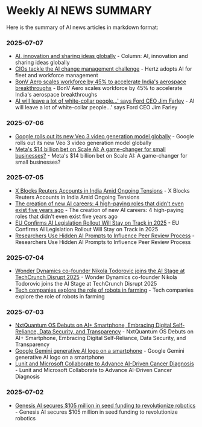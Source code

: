 # Weekly AI NEWS SUMMARY

Here is the summary of AI news articles in markdown format:

### 2025-07-07

* [AI, innovation and sharing ideas globally](https://www.autonews.com/retail/an-assessing-retail-technology-from-overseas-0707/) - Column: AI, innovation and sharing ideas globally
* [CIOs tackle the AI change management challenge](https://www.cio.com/article/4017506/hertz-adopts-ai-for-fleet-and-workforce-management.html) - Hertz adopts AI for fleet and workforce management
* [BonV Aero scales workforce by 45% to accelerate India's aerospace breakthroughs](https://cxotoday.com/press-release/bonv-aero-scales-workforce-by-45-to-accelerate-indias-aerospace-breakthroughs2/) - BonV Aero scales workforce by 45% to accelerate India's aerospace breakthroughs
* [AI will leave a lot of white-collar people...' says Ford CEO Jim Farley](https://timesofindia.indiatimes.com/technology/tech-news/ford-ceo-jim-farley-agrees-with-amazon-ceo-andy-jassys-workforce-predictions-ai-will-leave-a-lot-of-white-collar-people-/articleshow/122261360.cms) - AI will leave a lot of white-collar people...' says Ford CEO Jim Farley

### 2025-07-06

* [Google rolls out its new Veo 3 video generation model globally](https://techcrunch.com/2025/07/03/google-rolls-out-its-new-veo-3-video-generation-model-globally/) - Google rolls out its new Veo 3 video generation model globally
* [Meta's $14 billion bet on Scale AI: A game-changer for small businesses?](https://www.forbes.com/sites/quickerbettertech/2025/07/06/business-tech-news-intuit-rolls-out-agents-for-quickbooks/) - Meta's $14 billion bet on Scale AI: A game-changer for small businesses?

### 2025-07-05

* [X Blocks Reuters Accounts in India Amid Ongoing Tensions](https://nerdschalk.com/x-blocks-reuters-accounts-in-india-amid-ongoing-tensions/) - X Blocks Reuters Accounts in India Amid Ongoing Tensions
* [The creation of new AI careers: 4 high-paying roles that didn't even exist five years ago](https://roboticsandautomationnews.com/2025/07/05/the-creation-of-new-ai-careers-4-high-paying-roles-that-didnt-even-exist-five-years-ago/92922/) - The creation of new AI careers: 4 high-paying roles that didn't even exist five years ago
* [EU Confirms AI Legislation Rollout Will Stay on Track in 2025](https://nerdschalk.com/eu-confirms-ai-legislation-rollout-will-stay-on-track-in-2025/) - EU Confirms AI Legislation Rollout Will Stay on Track in 2025
* [Researchers Use Hidden AI Prompts to Influence Peer Review Process](https://nerdschalk.com/researchers-use-hidden-ai-prompts-to-influence-peer-review-process/) - Researchers Use Hidden AI Prompts to Influence Peer Review Process

### 2025-07-04

* [Wonder Dynamics co-founder Nikola Todorovic joins the AI Stage at TechCrunch Disrupt 2025](https://startupnews.fyi/2025/07/04/wonder-dynamics-co-founder-nikola-todorovic-joins-the-ai-stage-at-techcrunch-disrupt-2025/) - Wonder Dynamics co-founder Nikola Todorovic joins the AI Stage at TechCrunch Disrupt 2025
* [Tech companies explore the role of robots in farming](https://www.tahawultech.com/industry/technology/tech-companies-explore-the-role-of-robots-in-farming/) - Tech companies explore the role of robots in farming

### 2025-07-03

* [NxtQuantum OS Debuts on AI+ Smartphone, Embracing Digital Self-Reliance, Data Security, and Transparency](https://www.tribuneindia.com/news/business/nxtquantum-os-debuts-on-ai-smartphone-embracing-digital-self-reliance-data-security-and-transparency-2/) - NxtQuantum OS Debuts on AI+ Smartphone, Embracing Digital Self-Reliance, Data Security, and Transparency
* [Google Gemini generative AI logo on a smartphone](https://techcrunch.com/2025/07/03/google-rolls-out-its-new-veo-3-video-generation-model-globally/) - Google Gemini generative AI logo on a smartphone
* [Lunit and Microsoft Collaborate to Advance AI-Driven Cancer Diagnosis](https://hitconsultant.net/2025/07/02/lunit-and-microsoft-collaborate-to-advance-ai-driven-cancer-diagnosis/) - Lunit and Microsoft Collaborate to Advance AI-Driven Cancer Diagnosis

### 2025-07-02

* [Genesis AI secures $105 million in seed funding to revolutionize robotics](https://opentools.ai/news/genesis-ai-secures-dollar105m-in-seed-funding-to-revolutionize-robotics) - Genesis AI secures $105 million in seed funding to revolutionize robotics